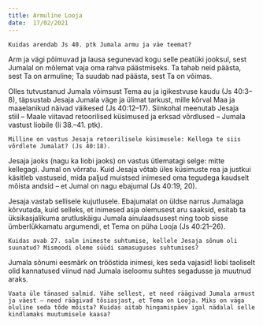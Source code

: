 ```yaml
---
title: Armuline Looja 
date:  17/02/2021  
---
```


`Kuidas arendab Js 40. ptk Jumala armu ja väe teemat?`

Arm ja vägi põimuvad ja lausa segunevad kogu selle peatüki jooksul, sest Jumalal on mõlemat vaja oma rahva päästmiseks. Ta tahab neid päästa, sest Ta on armuline; Ta suudab nad päästa, sest Ta on võimas.

Olles tutvustanud Jumala võimsust Tema au ja igikestvuse kaudu (Js 40:3–8), täpsustab Jesaja Jumala väge ja ülimat tarkust, mille kõrval Maa ja maaelanikud näivad väikesed (Js 40:12–17). Siinkohal meenutab Jesaja stiil – Maale viitavad retoorilised küsimused ja erksad võrdlused – Jumala vastust Iiobile (Ii 38.–41. ptk).

`Milline on vastus Jesaja retoorilisele küsimusele: Kellega te siis võrdlete Jumalat? (Js 40:18).`

Jesaja jaoks (nagu ka Iiobi jaoks) on vastus ütlematagi selge: mitte kellegagi. Jumal on võrratu. Kuid Jesaja võtab üles küsimuste rea ja justkui käsitleb vastuseid, mida paljud muistsed inimesed oma tegudega kaudselt mõista andsid – et Jumal on nagu ebajumal (Js 40:19, 20).

Jesaja vastab sellisele kujutlusele. Ebajumalat on üldse narrus Jumalaga kõrvutada, kuid selleks, et inimesed asja olemusest aru saaksid, esitab ta üksikasjalikuma arutluskäigu Jumala ainulaadsusest ning toob sisse ümberlükkamatu argumendi, et Tema on püha Looja (Js 40:21–26).

`Kuidas avab 27. salm inimeste suhtumise, kellele Jesaja sõnum oli suunatud? Mismoodi oleme süüdi samasuguses suhtumises?`

Jumala sõnumi eesmärk on trööstida inimesi, kes seda vajasid! Iiobi taoliselt olid kannatused viinud nad Jumala iseloomu suhtes segadusse ja muutnud araks.

`Vaata üle tänased salmid. Vähe sellest, et need räägivad Jumala armust ja väest – need räägivad tõsiasjast, et Tema on Looja. Miks on väga oluline seda tõde mõista? Kuidas aitab hingamispäev igal nädalal selle kindlamaks muutumisele kaasa?`